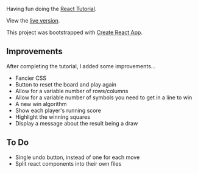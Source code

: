 Having fun doing the [React Tutorial](https://reactjs.org/tutorial/tutorial.html).

View the [live version](https://crazytim.github.io/reactjs-tutorial).

This project was bootstrapped with [Create React App](https://github.com/facebook/create-react-app).

## Improvements

After completing the tutorial, I added some improvements...

- Fancier CSS
- Button to reset the board and play again
- Allow for a variable number of rows/columns
- Allow for a variable number of symbols you need to get in a line to win
- A new win algorithm
- Show each player's running score
- Highlight the winning squares
- Display a message about the result being a draw

## To Do

- Single undo button, instead of one for each move
- Split react components into their own files

